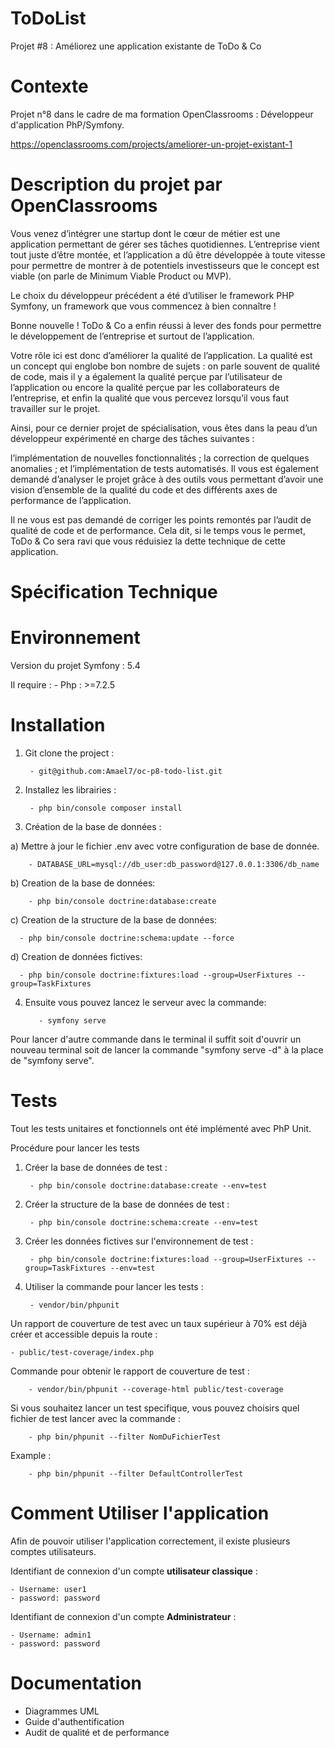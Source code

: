 ToDoList
========

  Projet #8 : Améliorez une application existante de ToDo & Co

Contexte
========

  Projet n°8 dans le cadre de ma formation OpenClassrooms : Développeur d'application PhP/Symfony. 

  https://openclassrooms.com/projects/ameliorer-un-projet-existant-1

Description du projet par OpenClassrooms
========

Vous venez d’intégrer une startup dont le cœur de métier est une application permettant de gérer ses tâches quotidiennes. L’entreprise vient tout juste d’être montée, et l’application a dû être développée à toute vitesse pour permettre de montrer à de potentiels investisseurs que le concept est viable (on parle de Minimum Viable Product ou MVP).

Le choix du développeur précédent a été d’utiliser le framework PHP Symfony, un framework que vous commencez à bien connaître ! 

Bonne nouvelle ! ToDo & Co a enfin réussi à lever des fonds pour permettre le développement de l’entreprise et surtout de l’application.

Votre rôle ici est donc d’améliorer la qualité de l’application. La qualité est un concept qui englobe bon nombre de sujets : on parle souvent de qualité de code, mais il y a également la qualité perçue par l’utilisateur de l’application ou encore la qualité perçue par les collaborateurs de l’entreprise, et enfin la qualité que vous percevez lorsqu’il vous faut travailler sur le projet.

Ainsi, pour ce dernier projet de spécialisation, vous êtes dans la peau d’un développeur expérimenté en charge des tâches suivantes :

l’implémentation de nouvelles fonctionnalités ;
la correction de quelques anomalies ;
et l’implémentation de tests automatisés.
Il vous est également demandé d’analyser le projet grâce à des outils vous permettant d’avoir une vision d’ensemble de la qualité du code et des différents axes de performance de l’application.

Il ne vous est pas demandé de corriger les points remontés par l’audit de qualité de code et de performance. Cela dit, si le temps vous le permet, ToDo & Co sera ravi que vous réduisiez la dette technique de cette application.

Spécification Technique
========

Environnement
========

  Version du projet Symfony : 5.4

  Il require :
      - Php : >=7.2.5

Installation 
========

1) Git clone the project :
  
        - git@github.com:Amael7/oc-p8-todo-list.git

2) Installez les librairies :

        - php bin/console composer install

3) Création de la base de données :

a) Mettre à jour le fichier .env avec votre configuration de base de donnée.

        - DATABASE_URL=mysql://db_user:db_password@127.0.0.1:3306/db_name

b) Creation de la base de données: 

        - php bin/console doctrine:database:create

c) Creation de la structure de la base de données: 

      - php bin/console doctrine:schema:update --force

d) Creation de données fictives: 

      - php bin/console doctrine:fixtures:load --group=UserFixtures --group=TaskFixtures

4) Ensuite vous pouvez lancez le serveur avec la commande:

          - symfony serve

  Pour lancer d'autre commande dans le terminal il suffit soit d'ouvrir un nouveau terminal soit de lancer la commande "symfony serve -d" à la place de "symfony serve".

Tests
========

Tout les tests unitaires et fonctionnels ont été implémenté avec PhP Unit.

Procédure pour lancer les tests

1) Créer la base de données de test : 
  
        - php bin/console doctrine:database:create --env=test  

2) Créer la structure de la base de données de test :
   
        - php bin/console doctrine:schema:create --env=test   

3) Créer les données fictives sur l'environnement de test :
  
        - php bin/console doctrine:fixtures:load --group=UserFixtures --group=TaskFixtures --env=test

4) Utiliser la commande pour lancer les tests :
  
        - vendor/bin/phpunit

Un rapport de couverture de test avec un taux supérieur à 70% est déjà créer et accessible depuis la route :
    
    - public/test-coverage/index.php

Commande pour obtenir le rapport de couverture de test :
  
        - vendor/bin/phpunit --coverage-html public/test-coverage
        
Si vous souhaitez lancer un test specifique, vous pouvez choisirs quel fichier de test lancer avec la commande :

        - php bin/phpunit --filter NomDuFichierTest
        
 Example : 
   
        - php bin/phpunit --filter DefaultControllerTest
   
Comment Utiliser l'application
========

  Afin de pouvoir utiliser l'application correctement, il existe plusieurs comptes utilisateurs.

  Identifiant de connexion d'un compte **utilisateur classique** :
  
    - Username: user1
    - password: password

  Identifiant de connexion d'un compte **Administrateur** :
  
    - Username: admin1
    - password: password

Documentation
========

  - Diagrammes UML 
  - Guide d'authentification
  - Audit de qualité et de performance
